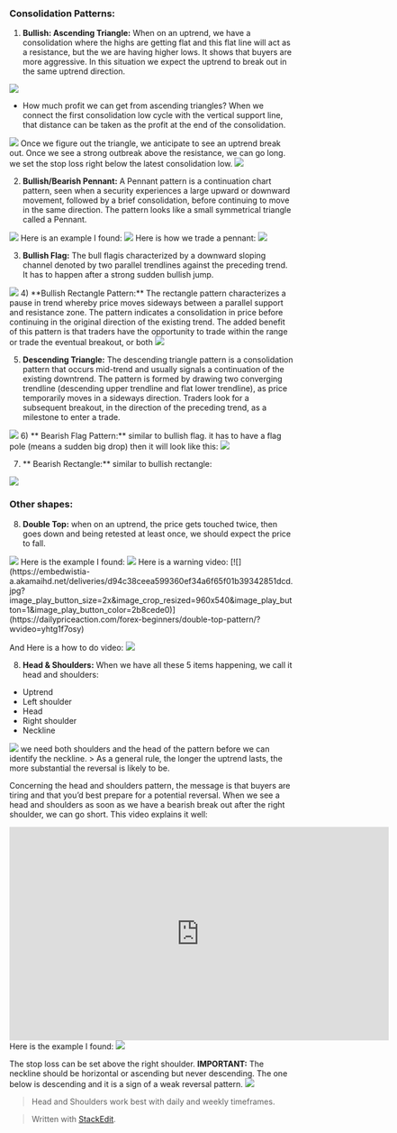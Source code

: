

### Consolidation Patterns:
1) **Bullish: Ascending Triangle:**
When on an uptrend, we have a consolidation where the highs are getting flat and this flat line will act as a resistance, but the we are having higher lows. It shows that buyers are more aggressive. 
In this situation we expect the uptrend to break out in the same uptrend direction.
<img src="ascending-triangle.JPG">

- How much profit we can get from ascending triangles? 
When we connect the first consolidation low cycle with the vertical support line, that distance can be taken as the profit at the end of the consolidation.
<img src="ascending-triangle-take-profit.JPG">
Once we figure out the triangle, we anticipate to see an uptrend break out. Once we see a strong outbreak above the resistance, we can go long. we set the stop loss right below the latest consolidation low.
<img src="ascending-triangle-stop-loss.JPG">

2) **Bullish/Bearish Pennant:**
A Pennant pattern is a continuation chart pattern, seen when a security experiences a large upward or downward movement, followed by a brief consolidation, before continuing to move in the same direction. The pattern looks like a small symmetrical triangle called a Pennant.
<img src="pennant.JPG">
Here is an example I found:
<img src="bearish-pennant-example.JPG">
Here is how we trade a pennant:
<img src="pennant-stop-take-profit.JPG">

3) **Bullish Flag:**
The bull flagis characterized by a downward sloping channel denoted by two parallel trendlines against the preceding trend. It has to happen after a strong sudden bullish jump.
<img src="bullish-flag.JPG">
4) **Bullish Rectangle Pattern:** 
The rectangle pattern characterizes a pause in trend whereby price moves sideways between a parallel support and resistance zone. The pattern indicates a consolidation in price before continuing in the original direction of the existing trend. The added benefit of this pattern is that traders have the opportunity to trade within the range or trade the eventual breakout, or both
<img src="bullish_rectangle.JPG">

5) **Descending Triangle:**
The descending triangle  pattern  is a consolidation pattern that occurs mid-trend and usually signals a continuation of the existing downtrend. The pattern is formed by drawing two converging trendline (descending upper trendline and flat lower trendline), as price temporarily moves in a sideways direction. Traders look for a subsequent breakout, in the direction of the preceding trend, as a milestone to enter a trade.
<img src="descending-triangle.JPG">
6) ** Bearish Flag Pattern:**
similar to bullish flag. it has to have a flag pole (means a sudden big drop) then it will look like this:
<img src="bearish-flag.JPG">


7) ** Bearish Rectangle:** 
similar to bullish rectangle:
<img src="bearish-rectangle.JPG">


### Other shapes:
8) **Double Top:**
when on an uptrend, the price gets touched twice, then goes down and being retested at least once, we should expect the price to fall.
<img src="double-top.JPG">
Here is the example I found:
<img src="double-top-example.JPG">
Here is a warning video:
[![](https://embedwistia-a.akamaihd.net/deliveries/d94c38ceea599360ef34a6f65f01b39342851dcd.jpg?image_play_button_size=2x&image_crop_resized=960x540&image_play_button=1&image_play_button_color=2b8cede0)](https://dailypriceaction.com/forex-beginners/double-top-pattern/?wvideo=yhtg1f7osy)

And Here is a how to do video:
[![](https://embedwistia-a.akamaihd.net/deliveries/5d190b972bb84ea05139dc26cf23a7ac71370469.jpg?image_play_button_size=2x&image_crop_resized=960x540&image_play_button=1&image_play_button_color=2b8cede0)](https://dailypriceaction.com/forex-beginners/double-top-pattern/?wvideo=o9q9llyraw)

8) **Head & Shoulders:**
When we have all these 5 items happening, we call it head and shoulders:
- Uptrend
- Left shoulder
- Head
- Right shoulder
- Neckline
<img src="head-n-shoulders-simple.JPG">
we need both shoulders and the head of the pattern before we can identify the neckline.
> As a general rule, the longer the uptrend lasts, the more substantial the reversal is likely to be.

Concerning the head and shoulders pattern, the message is that buyers are tiring and that you’d best prepare for a potential reversal. When we see a head and shoulders as soon as we have a bearish break out after the right shoulder, we can go short. This video explains it well:
<iframe width="674" height="379" src="https://www.youtube.com/embed/Byaq0bUsXeg" frameborder="0" allow="accelerometer; autoplay; encrypted-media; gyroscope; picture-in-picture" allowfullscreen>
</iframe>
Here is the example I found:
<img src="head-and-shoulder-example.JPG">

The stop loss can be set above the right shoulder.
__IMPORTANT:__ The neckline should be horizontal or ascending but never descending.
The one below is descending and it is a sign of a weak reversal pattern.
<img src="descending-neckline.JPG">

> Head and Shoulders work best with daily and weekly timeframes.













> Written with [StackEdit](https://stackedit.io/).
